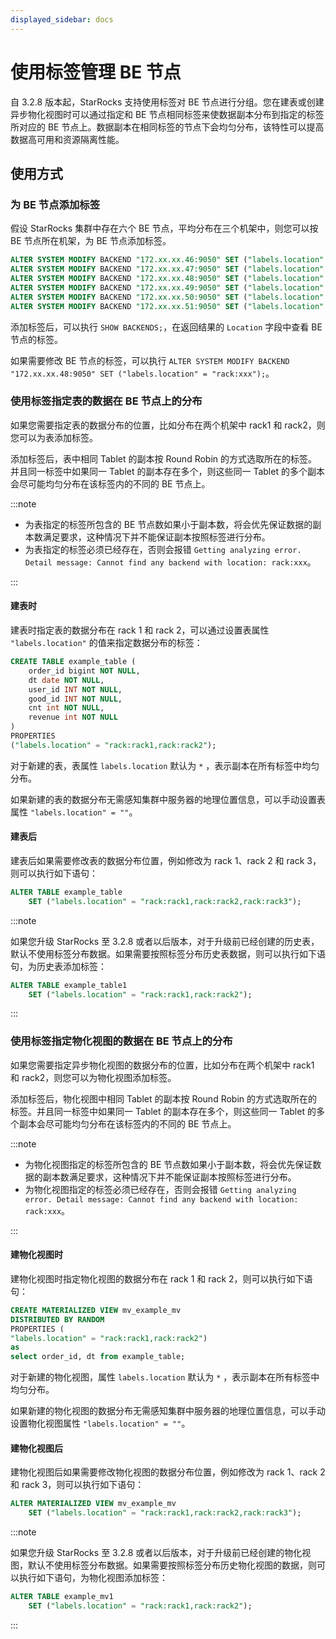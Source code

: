 ```yaml
---
displayed_sidebar: docs
---
```


# 使用标签管理 BE 节点

自 3.2.8 版本起，StarRocks 支持使用标签对 BE 节点进行分组。您在建表或创建异步物化视图时可以通过指定和 BE 节点相同标签来使数据副本分布到指定的标签所对应的 BE 节点上。数据副本在相同标签的节点下会均匀分布，该特性可以提高数据高可用和资源隔离性能。

## 使用方式

### 为 BE 节点添加标签

假设 StarRocks 集群中存在六个 BE 节点，平均分布在三个机架中，则您可以按 BE 节点所在机架，为 BE 节点添加标签。

```SQL
ALTER SYSTEM MODIFY BACKEND "172.xx.xx.46:9050" SET ("labels.location" = "rack:rack1");
ALTER SYSTEM MODIFY BACKEND "172.xx.xx.47:9050" SET ("labels.location" = "rack:rack1");
ALTER SYSTEM MODIFY BACKEND "172.xx.xx.48:9050" SET ("labels.location" = "rack:rack2");
ALTER SYSTEM MODIFY BACKEND "172.xx.xx.49:9050" SET ("labels.location" = "rack:rack2");
ALTER SYSTEM MODIFY BACKEND "172.xx.xx.50:9050" SET ("labels.location" = "rack:rack3");
ALTER SYSTEM MODIFY BACKEND "172.xx.xx.51:9050" SET ("labels.location" = "rack:rack3");
```

添加标签后，可以执行 `SHOW BACKENDS;`，在返回结果的 `Location` 字段中查看 BE 节点的标签。

如果需要修改  BE 节点的标签，可以执行  `ALTER SYSTEM MODIFY BACKEND "172.xx.xx.48:9050" SET ("labels.location" = "rack:xxx");`。

### 使用标签指定表的数据在 BE 节点上的分布

如果您需要指定表的数据分布的位置，比如分布在两个机架中 rack1 和 rack2，则您可以为表添加标签。

添加标签后，表中相同 Tablet 的副本按 Round Robin 的方式选取所在的标签。并且同一标签中如果同一 Tablet 的副本存在多个，则这些同一 Tablet 的多个副本会尽可能均匀分布在该标签内的不同的 BE 节点上。

:::note

- 为表指定的标签所包含的 BE 节点数如果小于副本数，将会优先保证数据的副本数满足要求，这种情况下并不能保证副本按照标签进行分布。
- 为表指定的标签必须已经存在，否则会报错 `Getting analyzing error. Detail message: Cannot find any backend with location: rack:xxx`。

:::

#### 建表时

建表时指定表的数据分布在 rack 1 和 rack 2，可以通过设置表属性 `"labels.location"` 的值来指定数据分布的标签：

```SQL
CREATE TABLE example_table (
    order_id bigint NOT NULL,
    dt date NOT NULL,
    user_id INT NOT NULL,
    good_id INT NOT NULL,
    cnt int NOT NULL,
    revenue int NOT NULL
)
PROPERTIES
("labels.location" = "rack:rack1,rack:rack2");
```

对于新建的表，表属性 `labels.location` 默认为 `*` ，表示副本在所有标签中均匀分布。

如果新建的表的数据分布无需感知集群中服务器的地理位置信息，可以手动设置表属性 `"labels.location" = ""`。

#### 建表后

建表后如果需要修改表的数据分布位置，例如修改为 rack 1、rack 2 和 rack 3，则可以执行如下语句：

```SQL
ALTER TABLE example_table
    SET ("labels.location" = "rack:rack1,rack:rack2,rack:rack3");
```

:::note

如果您升级 StarRocks 至 3.2.8 或者以后版本，对于升级前已经创建的历史表，默认不使用标签分布数据。如果需要按照标签分布历史表数据，则可以执行如下语句，为历史表添加标签：

```SQL
ALTER TABLE example_table1
    SET ("labels.location" = "rack:rack1,rack:rack2");
```

:::

### 使用标签指定物化视图的数据在 BE 节点上的分布

如果您需要指定异步物化视图的数据分布的位置，比如分布在两个机架中 rack1 和 rack2，则您可以为物化视图添加标签。

添加标签后，物化视图中相同 Tablet 的副本按 Round Robin 的方式选取所在的标签。并且同一标签中如果同一 Tablet 的副本存在多个，则这些同一 Tablet 的多个副本会尽可能均匀分布在该标签内的不同的 BE 节点上。

:::note

- 为物化视图指定的标签所包含的 BE 节点数如果小于副本数，将会优先保证数据的副本数满足要求，这种情况下并不能保证副本按照标签进行分布。
- 为物化视图指定的标签必须已经存在，否则会报错  `Getting analyzing error. Detail message: Cannot find any backend with location: rack:xxx`。

:::

#### 建物化视图时

建物化视图时指定物化视图的数据分布在 rack 1 和 rack 2，则可以执行如下语句：

```SQL
CREATE MATERIALIZED VIEW mv_example_mv
DISTRIBUTED BY RANDOM
PROPERTIES (
"labels.location" = "rack:rack1,rack:rack2")
as 
select order_id, dt from example_table;
```

对于新建的物化视图，属性 `labels.location` 默认为 `*` ，表示副本在所有标签中均匀分布。

如果新建的物化视图的数据分布无需感知集群中服务器的地理位置信息，可以手动设置物化视图属性 `"labels.location" = ""`。

#### 建物化视图后

建物化视图后如果需要修改物化视图的数据分布位置，例如修改为 rack 1、rack 2 和 rack 3，则可以执行如下语句：

```SQL
ALTER MATERIALIZED VIEW mv_example_mv
    SET ("labels.location" = "rack:rack1,rack:rack2,rack:rack3");
```

:::note

如果您升级 StarRocks 至 3.2.8 或者以后版本，对于升级前已经创建的物化视图，默认不使用标签分布数据。如果需要按照标签分布历史物化视图的数据，则可以执行如下语句，为物化视图添加标签：

```SQL
ALTER TABLE example_mv1
    SET ("labels.location" = "rack:rack1,rack:rack2");
```

:::
